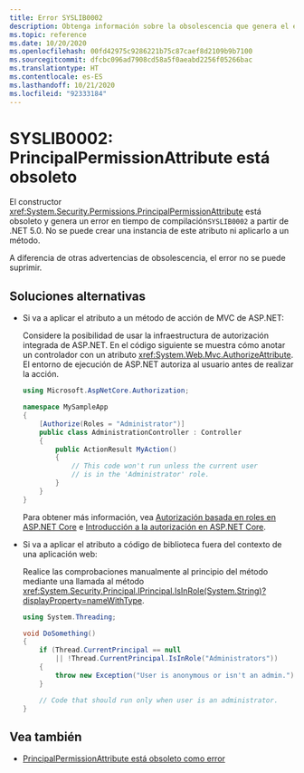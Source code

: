 ```yaml
---
title: Error SYSLIB0002
description: Obtenga información sobre la obsolescencia que genera el error en tiempo de compilación SYSLIB0002.
ms.topic: reference
ms.date: 10/20/2020
ms.openlocfilehash: 00fd42975c9286221b75c87caef8d2109b9b7100
ms.sourcegitcommit: dfcbc096ad7908cd58a5f0aeabd2256f05266bac
ms.translationtype: HT
ms.contentlocale: es-ES
ms.lasthandoff: 10/21/2020
ms.locfileid: "92333184"
---
```

# <a name="syslib0002-principalpermissionattribute-is-obsolete"></a>SYSLIB0002: PrincipalPermissionAttribute está obsoleto

El constructor <xref:System.Security.Permissions.PrincipalPermissionAttribute> está obsoleto y genera un error en tiempo de compilación`SYSLIB0002` a partir de .NET 5.0. No se puede crear una instancia de este atributo ni aplicarlo a un método.

A diferencia de otras advertencias de obsolescencia, el error no se puede suprimir.

## <a name="workarounds"></a>Soluciones alternativas

- Si va a aplicar el atributo a un método de acción de MVC de ASP.NET:

  Considere la posibilidad de usar la infraestructura de autorización integrada de ASP.NET. En el código siguiente se muestra cómo anotar un controlador con un atributo <xref:System.Web.Mvc.AuthorizeAttribute>. El entorno de ejecución de ASP.NET autoriza al usuario antes de realizar la acción.

  ```csharp
  using Microsoft.AspNetCore.Authorization;

  namespace MySampleApp
  {
      [Authorize(Roles = "Administrator")]
      public class AdministrationController : Controller
      {
          public ActionResult MyAction()
          {
              // This code won't run unless the current user
              // is in the 'Administrator' role.
          }
      }
  }
  ```

  Para obtener más información, vea [Autorización basada en roles en ASP.NET Core](/aspnet/core/security/authorization/roles) e [Introducción a la autorización en ASP.NET Core](/aspnet/core/security/authorization/introduction).

- Si va a aplicar el atributo a código de biblioteca fuera del contexto de una aplicación web:

  Realice las comprobaciones manualmente al principio del método mediante una llamada al método <xref:System.Security.Principal.IPrincipal.IsInRole(System.String)?displayProperty=nameWithType>.

  ```csharp
  using System.Threading;

  void DoSomething()
  {
      if (Thread.CurrentPrincipal == null
          || !Thread.CurrentPrincipal.IsInRole("Administrators"))
      {
          throw new Exception("User is anonymous or isn't an admin.");
      }

      // Code that should run only when user is an administrator.
  }
  ```

## <a name="see-also"></a>Vea también

- [PrincipalPermissionAttribute está obsoleto como error](3.1-5.0.md#principalpermissionattribute-is-obsolete-as-error)
